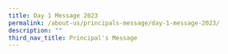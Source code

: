 ```yaml
---
title: Day 1 Message 2023
permalink: /about-us/principals-message/day-1-message-2023/
description: ""
third_nav_title: Principal's Message
---
```

